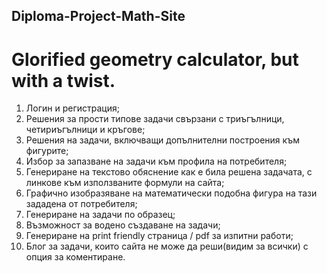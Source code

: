 ## Diploma-Project-Math-Site
# Glorified geometry calculator, but with a twist.

1. Логин и регистрация; 
2. Решения за прости типове задачи свързани с триъгълници, четириъгълници и кръгове; 
3. Решения на задачи, включващи допълнителни построения към фигурите; 
4. Избор за запазване на задачи към профила на потребителя; 
5. Генериране на текстово обяснение как е била решена задачата, с линкове към използваните формули на сайта;
6. Графично изобразяване на математически подобна фигура на тази зададена от потребителя; 
7. Генериране на задачи по образец;
8. Възможност за водено създаване на задачи;
9. Генериране на print friendly страница / pdf за изпитни работи;
10. Блог за задачи, които сайта не може да реши(видим за всички) с опция за коментиране. 

